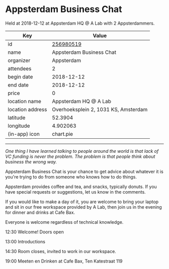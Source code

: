 # Appsterdam Business Chat
Held at 2018-12-12 at Appsterdam HQ @ A Lab with 2 Appsterdammers.
        
|Key|Value
|---|---|
|id|[256980519](https://www.meetup.com/appsterdam/events/256980519/)|
|name|Appsterdam Business Chat|
|organizer|Appsterdam|
|attendees|2|
|begin date|2018-12-12|
|end date|2018-12-12|
|price|0|
|location name|Appsterdam HQ @ A Lab|
|location address|Overhoeksplein 2, 1031 KS, Amsterdam|
|latitude|52.3904|
|longitude|4.902063|
|(in-app) icon|chart.pie|

---

*One thing I have learned talking to people around the world is that lack of VC funding is never the problem. The problem is that people think about business the wrong way.*

Appsterdam Business Chat is your chance to get advice about whatever it is you're trying to do from someone who knows how to do things.

Appsterdam provides coffee and tea, and snacks, typically donuts. If you have special requests or suggestions, let us know in the comments.

If you would like to make a day of it, you are welcome to bring your laptop and sit in our free workspace provided by A Lab, then join us in the evening for dinner and drinks at Cafe Bax.

Everyone is welcome regardless of technical knowledge.

12:30 Welcome! Doors open

13:00 Introductions

14:30 Room closes, invited to work in our workspace.

19:00 Meeten en Drinken at Cafe Bax, Ten Katestraat 119


